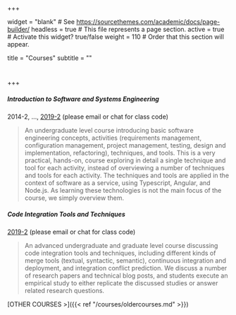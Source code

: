 +++

widget = "blank"  # See https://sourcethemes.com/academic/docs/page-builder/
headless = true  # This file represents a page section.
active = true  # Activate this widget? true/false
weight = 110  # Order that this section will appear.

title = "Courses"
subtitle = ""

# 

+++

##### Introduction to Software and Systems Engineering

2014-2, ..., [2019-2](https://classroom.google.com/u/0/c/Mzc0MjkzOTA0ODBa)
(please email or chat for class code)

> An undergraduate level course introducing basic software engineering concepts, activities (requirements management, configuration management, project management, testing, design and implementation, refactoring), techniques, and tools. This is a very practical, hands-on, course exploring in detail a single technique and tool for each activity, instead of overviewing a number of techniques and tools for each activity. The techniques and tools are applied in the context of software as a service, using Typescript, Angular, and Node.js. As learning these technologies is not the main focus of the course, we simply overview them. 


##### Code Integration Tools and Techniques

[2019-2](https://classroom.google.com/u/0/c/Mzc0NzYxMjU0NDNa)
(please email or chat for class code)

> An advanced undergraduate and graduate level course discussing code integration tools and techniques, including different kinds of merge tools (textual, syntactic, semantic), continuous integration and deployment, and integration conflict prediction. We discuss a number of research papers and technical blog posts, and students execute an empirical study to either replicate the discussed studies or answer related research questions.

[OTHER COURSES >]({{< ref "/courses/oldercourses.md" >}})
